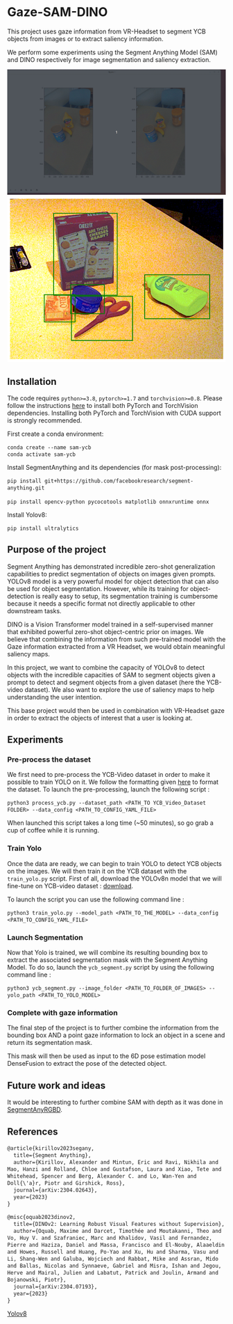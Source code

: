 # Gaze-SAM-DINO
This project uses gaze information from VR-Headset to segment YCB objects from images or to extract saliency information. 

We perform some experiments using the Segment Anything Model (SAM) and DINO respectively for image segmentation and saliency extraction. 

![Gaze visualisation](assets/gaze.gif)
![Yolo combined with SAM](assets/yolo_sam.png)

## Installation
The code requires `python>=3.8`, `pytorch>=1.7` and `torchvision>=0.8`. Please follow the instructions [here](https://pytorch.org/get-started/locally/) to install both PyTorch and TorchVision dependencies. Installing both PyTorch and TorchVision with CUDA support is strongly recommended.


First create a conda environment:
```
conda create --name sam-ycb
conda activate sam-ycb
```

Install SegmentAnything and its dependencies (for mask post-processing):
```
pip install git+https://github.com/facebookresearch/segment-anything.git

pip install opencv-python pycocotools matplotlib onnxruntime onnx
```

Install Yolov8:
```
pip install ultralytics
```

## Purpose of the project
Segment Anything has demonstrated incredible zero-shot generalization capabilities to predict segmentation of objects on images given prompts. YOLOv8 model is a very powerful model for object detection that can also be used for object segmentation. However, while its training for object-detection is really easy to setup, its segmentation training is cumbersome because it needs a specific format not directly applicable to other downstream tasks. 

DINO is a Vision Transformer model trained in a self-supervised manner that exhibited powerful zero-shot object-centric prior on images. We believe that combining the information from such pre-trained model with the Gaze information extracted from a VR Headset, we would obtain meaningful saliency maps.

In this project, we want to combine the capacity of YOLOv8 to detect objects with the incredible capacities of SAM to segment objects given a prompt to detect and segment objects from a given dataset (here the YCB-video dataset). We also want to explore the use of saliency maps to help understanding the user intention. 

This base project would then be used in combination with VR-Headset gaze in order to extract the objects of interest that a user is looking at.

## Experiments

### Pre-process the dataset
We first need to pre-process the YCB-Video dataset in order to make it possible to train YOLO on it. We follow the formatting given [here](https://docs.ultralytics.com/yolov5/tutorials/train_custom_data/#train-on-custom-data) to format the dataset. To launch the pre-processing, launch the following script :
```
python3 process_ycb.py --dataset_path <PATH_TO YCB_Video_Dataset FOLDER> --data_config <PATH_TO_CONFIG_YAML_FILE>
```

When launched this script takes a long time (~50 minutes), so go grab a cup of coffee while it is running. 

### Train Yolo
Once the data are ready, we can begin to train YOLO to detect YCB objects on the images. We will then train it on the YCB dataset with the `train_yolo.py` script.
First of all, download the YOLOv8n model that we will fine-tune on YCB-video dataset : [download](https://github.com/ultralytics/assets/releases/download/v0.0.0/yolov8n.pt).

To launch the script you can use the following command line : 
```
python3 train_yolo.py --model_path <PATH_TO_THE_MODEL> --data_config <PATH_TO_CONFIG_YAML_FILE>
```

### Launch Segmentation 
Now that Yolo is trained, we will combine its resulting bounding box to extract the associated segmentation mask with the Segment Anything Model. To do so, launch the `ycb_segment.py` script by using the following command line :

```
python3 ycb_segment.py --image_folder <PATH_TO_FOLDER_OF_IMAGES> --yolo_path <PATH_TO_YOLO_MODEL>
```

### Complete with gaze information
The final step of the project is to further combine the information from the bounding box AND a point gaze information to lock an object in a scene and return its segmentation mask.

This mask will then be used as input to the 6D pose estimation model DenseFusion to extract the pose of the detected object. 

## Future work and ideas
It would be interesting to further combine SAM with depth as it was done in [SegmentAnyRGBD](https://github.com/Jun-CEN/SegmentAnyRGBD).

## References
```
@article{kirillov2023segany,
  title={Segment Anything},
  author={Kirillov, Alexander and Mintun, Eric and Ravi, Nikhila and Mao, Hanzi and Rolland, Chloe and Gustafson, Laura and Xiao, Tete and Whitehead, Spencer and Berg, Alexander C. and Lo, Wan-Yen and Doll{\'a}r, Piotr and Girshick, Ross},
  journal={arXiv:2304.02643},
  year={2023}
}
```

```
@misc{oquab2023dinov2,
  title={DINOv2: Learning Robust Visual Features without Supervision},
  author={Oquab, Maxime and Darcet, Timothée and Moutakanni, Theo and Vo, Huy V. and Szafraniec, Marc and Khalidov, Vasil and Fernandez, Pierre and Haziza, Daniel and Massa, Francisco and El-Nouby, Alaaeldin and Howes, Russell and Huang, Po-Yao and Xu, Hu and Sharma, Vasu and Li, Shang-Wen and Galuba, Wojciech and Rabbat, Mike and Assran, Mido and Ballas, Nicolas and Synnaeve, Gabriel and Misra, Ishan and Jegou, Herve and Mairal, Julien and Labatut, Patrick and Joulin, Armand and Bojanowski, Piotr},
  journal={arXiv:2304.07193},
  year={2023}
}
```
[Yolov8](https://github.com/ultralytics/ultralytics)